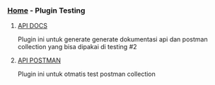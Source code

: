 ### [Home](https://thunderid.github.io) - Plugin Testing

1. [API DOCS](https://github.com/mpociot/laravel-apidoc-generator)

   Plugin ini untuk generate generate dokumentasi api dan postman collection yang bisa dipakai di testing #2


2. [API POSTMAN](https://learning.postman.com/docs/running-collections/using-newman-cli/command-line-integration-with-newman)
   
   Plugin ini untuk otmatis test postman collection

